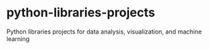 # python-libraries-projects
Python libraries projects for data analysis, visualization, and machine learning
